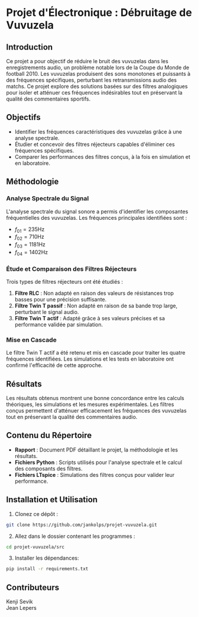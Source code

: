 # Projet d'Électronique : Débruitage de Vuvuzela

## Introduction

Ce projet a pour objectif de réduire le bruit des vuvuzelas dans les enregistrements audio, un problème notable lors de la Coupe du Monde de football 2010. Les vuvuzelas produisent des sons monotones et puissants à des fréquences spécifiques, perturbant les retransmissions audio des matchs. Ce projet explore des solutions basées sur des filtres analogiques pour isoler et atténuer ces fréquences indésirables tout en préservant la qualité des commentaires sportifs.

## Objectifs

- Identifier les fréquences caractéristiques des vuvuzelas grâce à une analyse spectrale.
- Étudier et concevoir des filtres réjecteurs capables d'éliminer ces fréquences spécifiques.
- Comparer les performances des filtres conçus, à la fois en simulation et en laboratoire.

## Méthodologie

### Analyse Spectrale du Signal

L'analyse spectrale du signal sonore a permis d'identifier les composantes fréquentielles des vuvuzelas. Les fréquences principales identifiées sont :

- $f_{01} = 235 \text{Hz}$
- $f_{02} = 710 \text{Hz}$
- $f_{03} = 1181 \text{Hz}$
- $f_{04} = 1402 \text{Hz}$

### Étude et Comparaison des Filtres Réjecteurs

Trois types de filtres réjecteurs ont été étudiés :

1. **Filtre RLC** : Non adapté en raison des valeurs de résistances trop basses pour une précision suffisante.
2. **Filtre Twin T passif** : Non adapté en raison de sa bande trop large, perturbant le signal audio.
3. **Filtre Twin T actif** : Adapté grâce à ses valeurs précises et sa performance validée par simulation.

### Mise en Cascade

Le filtre Twin T actif a été retenu et mis en cascade pour traiter les quatre fréquences identifiées. Les simulations et les tests en laboratoire ont confirmé l'efficacité de cette approche.

## Résultats

Les résultats obtenus montrent une bonne concordance entre les calculs théoriques, les simulations et les mesures expérimentales. Les filtres conçus permettent d'atténuer efficacement les fréquences des vuvuzelas tout en préservant la qualité des commentaires audio.

## Contenu du Répertoire

- **Rapport** : Document PDF détaillant le projet, la méthodologie et les résultats.
- **Fichiers Python** : Scripts utilisés pour l'analyse spectrale et le calcul des composants des filtres.
- **Fichiers LTspice** : Simulations des filtres conçus pour valider leur performance.

## Installation et Utilisation

1. Clonez ce dépôt :
```bash
git clone https://github.com/jankolps/projet-vuvuzela.git
```

2. Allez dans le dossier contenant les programmes :
```bash
cd projet-vuvuzela/src
```

3. Installer les dépendances:
```bash
pip install -r requirements.txt
```

## Contributeurs

Kenji Sevik\
Jean Lepers
